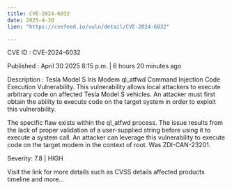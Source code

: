 ```yaml
---
title: CVE-2024-6032
date: 2025-4-30
lien: "https://cvefeed.io/vuln/detail/CVE-2024-6032"

---
```


CVE ID : CVE-2024-6032

Published :  April 30
2025
8:15 p.m. | 6 hours
20 minutes ago

Description : Tesla Model S Iris Modem ql_atfwd Command Injection Code Execution Vulnerability. This vulnerability allows local attackers to execute arbitrary code on affected Tesla Model S vehicles. An attacker must first obtain the ability to execute code on the target system in order to exploit this vulnerability.
 
The specific flaw exists within the ql_atfwd process. The issue results from the lack of proper validation of a user-supplied string before using it to execute a system call. An attacker can leverage this vulnerability to execute code on the target modem in the context of root. Was ZDI-CAN-23201.

Severity: 7.8 | HIGH

Visit the link for more details
such as CVSS details
affected products
timeline
and more...
